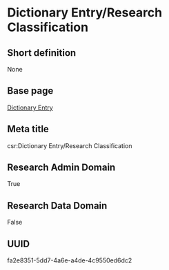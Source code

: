 # Dictionary Entry/Research Classification
## Short definition
None
## Base page
[Dictionary Entry](https://github.com/EuroCRIS/CASRAI-Dictionairies/blob/main/Objects/Dictionary%20Entry.md)
## Meta title
csr:Dictionary Entry/Research Classification
## Research Admin Domain
True
## Research Data Domain
False
## UUID
fa2e8351-5dd7-4a6e-a4de-4c9550ed6dc2
